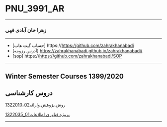 # PNU_3991_AR
----------
### زهرا خان آبادی قهی

---
- [حساب گیت هاب] https://https://github.com/zahrakhanabadi
- [آدرس رزومه] https://zahrakhanabadi.github.io/zahrakhanabadi/
- [sop] https://https://github.com/zahrakhanabadi/SOP


-------------------
## Winter Semester Courses 1399/2020

## دروس کارشناسی

[روش پژوهش وارائه02-1322010](https://github.com/AliRazavi-edu/PNU_3991/tree/master/_BSc/ResearchAndPresentationMethods)

[پروژه فناوری اطلاعات01_1322035](https://github.com/AliRazavi-edu/PNU_3991/tree/master/_BSc/Project/1322035_01)

-----------------
